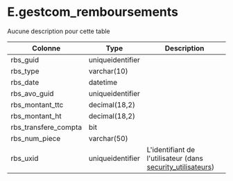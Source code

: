 # E.gestcom_remboursements

Aucune description pour cette table

Colonne|Type|Description
---|---|---
rbs_guid|uniqueidentifier|
rbs_type|varchar(10)|
rbs_date|datetime|
rbs_avo_guid|uniqueidentifier|
rbs_montant_ttc|decimal(18,2)|
rbs_montant_ht|decimal(18,2)|
rbs_transfere_compta|bit|
rbs_num_piece|varchar(50)|
rbs_uxid|uniqueidentifier|L'identifiant de l'utilisateur (dans [security_utilisateurs](generated_security_utilisateurs.md)) 
